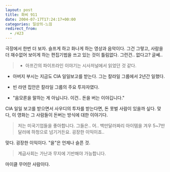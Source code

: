 ```yaml
---
layout: post
title: 화씨 911
date: 2004-07-17T17:24:17+00:00
categories: 일상의-느낌
redirect_from:
  - /423
---
```


극장에서 한번 더 보자. 슬프게 하고 화나게 하는 영상과 음악이다. 그건 그렇고, 사람을 더 재수없어 보이게 하는 편집기법을 쓰고 있는 것이 틀림없다. 그런건.. 없다고? 글쎄..

> - 아프간의 파이프라인 이야기는 시사저널에서 읽었던 것 같다.

- 아버지 부시는 지금도 CIA 일일보고를 받는다. 그는 칼라일 그룹에서 2년간 일했다.

- 빈 라덴 집안은 칼라일 그룹의 주요 투자자였다.

- "음모론을 말하는 게 아닙니다. 이건.. 돈을 버는 이야깁니다."

CIA 일일 보고를 받으면서 사우디의 투자를 받는다면, 돈 못벌 사람이 있을까 싶다. 맞다, 이 영화는 그 사람들이 돈버는 방식에 대한 이야기다.

> 저는 미국기업들을 좋아합니다. 그들은.. 어.. 백만달러짜리 아이템을 겨우 5~7만달러에 하청으로 넘기거든요. 굉장한 이익이죠..

맞다. 굉장한 이익이다. "을"은 언제나 슬픈 것.

> 계급사회는 가난과 무지에 기반해야 가능합니다.

마이클 무어란 사람이다.
